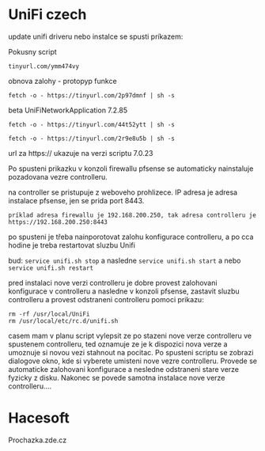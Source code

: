 # UniFi czech

update unifi driveru nebo instalce se spusti príkazem:

Pokusny script
```
tinyurl.com/ymm474vy
```

obnova zalohy - protopyp funkce
```
fetch -o - https://tinyurl.com/2p97dmnf | sh -s
```


beta UniFiNetworkApplication 7.2.85
```
fetch -o - https://tinyurl.com/44t52ytt | sh -s
```



```
fetch -o - https://tinyurl.com/2r9e8u5b | sh -s
```

url za https:// ukazuje na verzi scriptu 7.0.23

Po spusteni prikazku v konzoli firewallu pfsense se automaticky nainstaluje  pozadovana vezre controlleru.

na controller se pristupuje z weboveho prohlizece. IP adresa je adresa instalace pfsense, jen se prida port 8443.

```
príklad adresa firewallu je 192.168.200.250, tak adresa controlleru je https://192.168.200.250:8443
```

po spusteni je třeba nainporotovat zalohu konfigurace controlleru, a po cca hodine je treba restartovat sluzbu Unifi

bud: ```service unifi.sh stop``` a nasledne ```service unifi.sh start``` a nebo ```service unifi.sh restart```

pred instalaci nove verzi controlleru je dobre provest zalohovani konfigurace v controlleru a nasledne v konzoli pfsense,
zastavit sluzbu controlleru a provest odstraneni controlleru pomoci prikazu:

```
rm -rf /usr/local/UniFi
rm /usr/local/etc/rc.d/unifi.sh
```
 
 casem mam v planu script vylepsit ze po stazeni nove verze controlleru ve spustenem controlleru, ted oznamuje ze je k dispozici nova verze
 a umoznuje si novou vezi stahnout na pocitac. Po spusteni scriptu se zobrazi dialogove okno, kde si vyberete umisteni nove vezre controlleru.
 Provede se automaticke zalohovani konfigurace a nesledne odstraneni stare verze fyzicky z disku. 
 Nakonec se povede samotna instalace nove verze controlleru....
 
 # Hacesoft
 Prochazka.zde.cz
 
  
